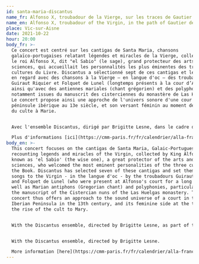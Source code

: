 ```yaml
---
id: santa-maria-discantus
name_fr: Alfonso X, troubadour de la Vierge, sur les traces de Gautier de Coincy
name_en: Alfonso X, troubadour of the Virgin, in the path of Gautier de Coincy
place: Vic-sur-Aisne
date: 2021-10-22
hour: 20:00
body_fr: >-
  Ce concert est centré sur les cantigas de Santa Maria, chansons
  galaïco-portugaises relatant légendes et miracles de la Vierge, collectées par
  le roi Alfonso X, dit "el Sabio" (le sage), grand protecteur des arts et des
  sciences, qui accueillait les personnalités les plus éminentes des trois
  cultures du Livre. Discantus a sélectionné sept de ces cantigas et les a mises
  en regard avec des chansons à la Vierge – en langue d'oc – des troubadours
  Guiraut Riquier et Folquet de Lunel (longtemps présents à la cour d’Alfonso),
  ainsi qu'avec des antiennes mariales (chant grégorien) et des polyphonies,
  notamment issues du manuscrit des cisterciennes du monastère de Las Huelgas.
  Le concert propose ainsi une approche de l'univers sonore d'une cour en
  péninsule ibérique au 13e siècle, et son versant féminin au moment de l'essor
  du culte à Marie.


  Avec l'ensemble Discantus, dirigé par Brigitte Lesne, dans le cadre des 900 ans de l'Abbaye Prémontré, à côté de Laon (02).  \

  Plus d'informations [ici](https://cmm-paris.fr/fr/calendrier/alla-francesca-discantus-alta/af-passes/486-concert?date=2021-09-03-00-00) et [là](https://www.aisne.com/actualites/premontre-900-ans-dhistoire).
body_en: >-
  This concert focuses on the cantigas de Santa Maria, Galaic-Portuguese songs
  recounting legends and miracles of the Virgin, collected by King Alfonso X,
  known as 'el Sabio' (the wise one), a great protector of the arts and
  sciences, who welcomed the most eminent personalities of the three cultures of
  the Book. Discantus has selected seven of these cantigas and set them against
  songs to the Virgin - in the langue d'oc - by the troubadours Guiraut Riquier
  and Folquet de Lunel (who were present at Alfonso's court for a long time), as
  well as Marian antiphons (Gregorian chant) and polyphonies, particularly from
  the manuscript of the Cistercian nuns of the Las Huelgas monastery. The
  concert thus offers an approach to the sound universe of a court in the
  Iberian Peninsula in the 13th century, and its feminine side at the time of
  the rise of the cult to Mary.


  With the Discantus ensemble, directed by Brigitte Lesne, as part of the 900th birthday of the Abbaye Prémontré, next to Laon (02).


  With the Discantus ensemble, directed by Brigitte Lesne.

  More information [here](https://cmm-paris.fr/fr/calendrier/alla-francesca-discantus-alta/af-passes/486-concert?date=2021-09-03-00-00) and [here](https://www.aisne.com/actualites/premontre-900-ans-dhistoire).
---
```


